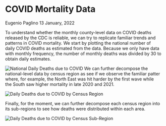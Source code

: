 COVID Mortality Data
================
Eugenio Paglino
13 January, 2022

To understand whether the monthly county-level data on COVID deaths
released by the CDC is reliable, we can try to replicate familiar trends
and patterns in COVID mortality. We start by plotting the national
number of daily COVID deaths as estimated from the data. Because we only
have data with monthly frequency, the number of monthly deaths was
divided by 30 to obtain daily estimates.

![National Daily Deaths due to
COVID](exMortCOVIDDeaths_files/figure-gfm/unnamed-chunk-9-1.png) We can
further decompose the national-level data by census region as see if we
observe the familiar patter where, for example, the North East was hit
harder by the first wave while the South saw higher mortality in late
2020 and 2021.

![Daily Deaths due to COVID by Census
Region](exMortCOVIDDeaths_files/figure-gfm/unnamed-chunk-10-1.png)

Finally, for the moment, we can further decompose each census region
into its sub-regions to see how deaths were distributed within each
area.

![Daily Deaths due to COVID by Census
Sub-Region](exMortCOVIDDeaths_files/figure-gfm/unnamed-chunk-11-1.png)
